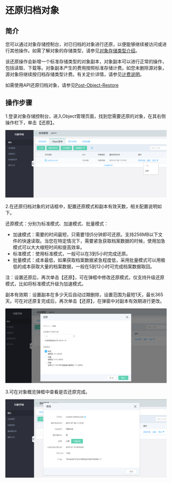 # 还原归档对象

## 简介

您可以通过对象存储控制台，对已归档的对象进行还原，以便能够继续被访问或进行其他操作。如需了解对象的存储类型，请参见[对象存储类型介绍](../Introduction/StorageClass-Overview.md)。

该还原操作会新增一个标准存储类型的对象副本，对象副本可以进行正常的操作，包括读取、下载等。对象副本产生的费用按照标准存储计费。如您未删除源对象，源对象将继续按归档存储类型计费。有关定价详情，请参见[计费说明](../Pricing/Billing-Rules.md)。

如需使用API还原归档对象，请参见[Post-Object-Restore](../API-Reference-S3-Compatible/Compatibility-API/Operations-On-Objects/Post-Object-Restore.md)

## 操作步骤

1.登录对象存储控制台，进入Object管理页面，找到您需要还原的对象，在其右侧操作栏下，单击【还原】。

![restore-1](../../../../../image/Object-Storage-Service/OSS-159.png)

2.在还原归档对象的对话框中，配置还原模式和副本有效天数，相关配置说明如下。

还原模式：分别为标准模式、加速模式、批量模式：
- 加速模式：需要的时间最短，只需要1到5分钟即可还原。支持256MB以下文件的快速读取。当您在特定情况下，需要紧急获取档案数据的时候，使用加急模式可以大大缩短时间和提高效率。
- 标准模式：使用标准模式，一般可以在3到5小时完成还原。
- 批量模式：成本最低，如果获取档案数据紧急程度低，采用批量模式可以用极低的成本获取大量的档案数据，一般在5到12小时可完成档案数据取回。

注：设置还原后，再次单击【还原】，可在弹框中修改还原模式，仅支持升级还原模式，比如将标准模式升级为加速模式。

副本有效期：设置副本在多少天后自动过期删除，设置范围为最短1天，最长365天。可在对还原复完成后，再次单击【还原】，在弹窗中对副本有效期进行更改。

![restore-2](../../../../../image/Object-Storage-Service/OSS-160.png)

3.可在对象概览弹框中查看是否还原完成。

![restore-3](../../../../../image/Object-Storage-Service/OSS-161.png)
